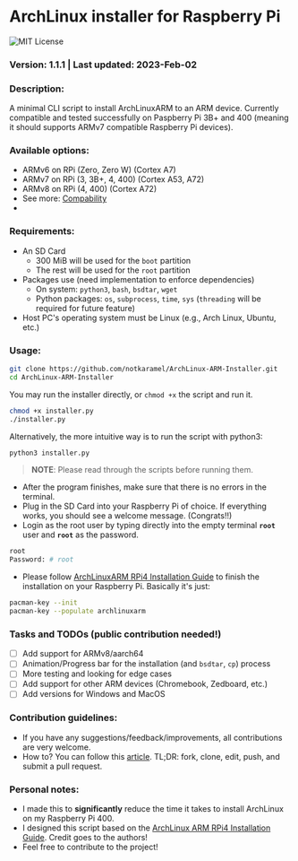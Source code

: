 # ArchLinux installer for Raspberry Pi
![MIT License](https://img.shields.io/github/license/notkaramel/ArchLinux-ARM-Installer)
### Version: 1.1.1 | Last updated: 2023-Feb-02

### Description:
A minimal CLI script to install ArchLinuxARM to an ARM device. Currently compatible and tested successfully on Paspberry Pi 3B+ and 400 (meaning it should supports ARMv7 compatible Raspberry Pi devices).

### Available options:
- ARMv6 on RPi (Zero, Zero W) (Cortex A7)
- ARMv7 on RPi (3, 3B+, 4, 400) (Cortex A53, A72)
- ARMv8 on RPi (4, 400) (Cortex A72)
- See more: [Compability](Compatibility.md)
- 
### Requirements:
- An SD Card
  - 300 MiB will be used for the ```boot``` partition
  - The rest will be used for the ```root``` partition
- Packages use (need implementation to enforce dependencies)
  - On system: ```python3```, ```bash```, ```bsdtar```, ```wget```
  - Python packages: ```os```, ```subprocess```, ```time```, ```sys``` (```threading``` will be required for future feature)
- Host PC's operating system must be Linux (e.g., Arch Linux, Ubuntu, etc.)

### Usage:
```bash
git clone https://github.com/notkaramel/ArchLinux-ARM-Installer.git
cd ArchLinux-ARM-Installer
```

You may run the installer directly, or ```chmod +x``` the script and run it.
```bash
chmod +x installer.py
./installer.py
```
Alternatively, the more intuitive way is to run the script with python3:
```bash
python3 installer.py
```

> **NOTE**: Please read through the scripts before running them.

- After the program finishes, make sure that there is no errors in the terminal.
- Plug in the SD Card into your Raspberry Pi of choice. If everything works, you should see a welcome message. (Congrats!!)
- Login as the root user by typing directly into the empty terminal **```root```** user and **```root```** as the password.
```bash
root
Password: # root
```
- Please follow [ArchLinuxARM RPi4 Installation Guide](https://archlinuxarm.org/platforms/armv8/broadcom/raspberry-pi-4) to finish the installation on your Raspberry Pi. Basically it's just:
```bash
pacman-key --init
pacman-key --populate archlinuxarm
```

### Tasks and TODOs (public contribution needed!)
- [ ] Add support for ARMv8/aarch64
- [ ] Animation/Progress bar for the installation (and ```bsdtar```, ```cp```) process
- [ ] More testing and looking for edge cases
- [ ] Add support for other ARM devices (Chromebook, Zedboard, etc.)
- [ ] Add versions for Windows and MacOS

### Contribution guidelines:
- If you have any suggestions/feedback/improvements, all contributions are very welcome.
- How to? You can follow this [article](https://gist.github.com/MarcDiethelm/7303312). TL;DR: fork, clone, edit, push, and submit a pull request.

### Personal notes:
- I made this to **significantly** reduce the time it takes to install ArchLinux on my Raspberry Pi 400.
- I designed this script based on the [ArchLinux ARM RPi4 Installation Guide](https://archlinuxarm.org/platforms/armv8/broadcom/raspberry-pi-4). Credit goes to the authors!
- Feel free to contribute to the project! 
